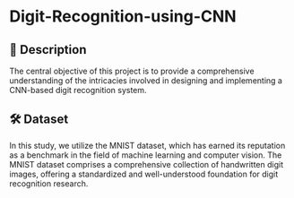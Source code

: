 # Digit-Recognition-using-CNN

## 📖 Description
The central objective of this project is to provide a comprehensive understanding of the
intricacies involved in designing and implementing a CNN-based digit recognition system.

## 🛠️ Dataset
In this study, we utilize the MNIST dataset, which has earned its reputation as a benchmark in the field of machine learning and
computer vision. The MNIST dataset comprises a comprehensive collection of handwritten
digit images, offering a standardized and well-understood foundation for digit recognition
research.
